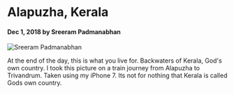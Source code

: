 # Alapuzha, Kerala

#### Dec 1, 2018 by Sreeram Padmanabhan

![Sreeram Padmanabhan](https://scontent-lht6-1.cdninstagram.com/vp/e942d0eed2da527e11a0ad349dc12577/5C976ABE/t51.2885-15/e35/46705556_323005871617949_1877426667828754658_n.jpg "Alapuzha")

At the end of the day, this is what you live for. Backwaters of Kerala, God's own country. I took this picture on a train journey from Alapuzha to Trivandrum. Taken using my iPhone 7. Its not for nothing  that Kerala is called Gods own country.
